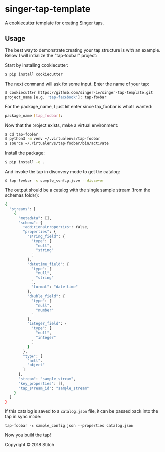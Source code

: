 # singer-tap-template

A [cookiecutter](https://github.com/audreyr/cookiecutter) template for creating
[Singer](https://github.com/singer-io) taps.

## Usage

The best way to demonstrate creating your tap structure is with an example.
Below I will initialize the "tap-foobar" project:

Start by installing cookiecutter:
```bash
$ pip install cookiecutter
```

The next command will ask for some input.  Enter the name of your tap:
```bash
$ cookiecutter https://github.com/singer-io/singer-tap-template.git
project_name [e.g. 'tap-facebook']: tap-foobar
```

For the package_name, I just hit enter since tap_foobar is what I wanted:
```bash
package_name [tap_foobar]:
```

Now that the project exists, make a virtual environment:
```bash
$ cd tap-foobar
$ python3 -m venv ~/.virtualenvs/tap-foobar
$ source ~/.virtualenvs/tap-foobar/bin/activate
```
Install the package:
```bash
$ pip install -e .
```

And invoke the tap in discovery mode to get the catalog:
```bash
$ tap-foobar -c sample_config.json --discover
```
The output should be a catalog with the single sample stream (from the schemas folder):
```bash
{
  "streams": [
    {
      "metadata": [],
      "schema": {
        "additionalProperties": false,
        "properties": {
          "string_field": {
            "type": [
              "null",
              "string"
            ]
          },
          "datetime_field": {
            "type": [
              "null",
              "string"
            ],
            "format": "date-time"
          },
          "double_field": {
            "type": [
              "null",
              "number"
            ]
          },
          "integer_field": {
            "type": [
              "null",
              "integer"
            ]
          }
        },
        "type": [
          "null",
          "object"
        ]
      },
      "stream": "sample_stream",
      "key_properties": [],
      "tap_stream_id": "sample_stream"
    }
  ]
}
```
If this catalog is saved to a `catalog.json` file, it can be passed back into the tap in sync mode:
```
tap-foobar -c sample_config.json --properties catalog.json
```

Now you build the tap!


Copyright &copy; 2018 Stitch
